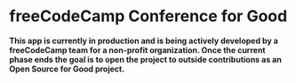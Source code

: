 # freeCodeCamp Conference for Good

**This app is currently in production and is being actively developed by a freeCodeCamp team for a non-profit organization. Once the current phase ends the goal is to open the project to outside contributions as an Open Source for Good project.**